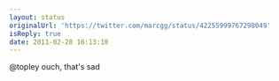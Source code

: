 ```yaml
---
layout: status
originalUrl: 'https://twitter.com/marcgg/status/42255999767298049'
isReply: true
date: 2011-02-28 16:13:10
---
```


@topley ouch, that's sad
